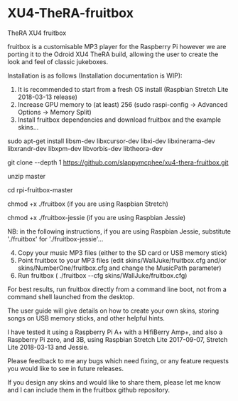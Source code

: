 # XU4-TheRA-fruitbox
TheRA XU4 fruitbox

fruitbox is a customisable MP3 player for the Raspberry Pi however we are porting it to the Odroid XU4 TheRA build, allowing the user to create the look and feel of classic jukeboxes.

Installation is as follows (Installation documentation is WIP):

1. It is recommended to start from a fresh OS install (Raspbian Stretch Lite 2018-03-13 release)
2. Increase GPU memory to (at least) 256 (sudo raspi-config -> Advanced Options -> Memory Split)
3. Install fruitbox dependencies and download fruitbox and the example skins...
  
  sudo apt-get install libsm-dev libxcursor-dev libxi-dev libxinerama-dev libxrandr-dev libxpm-dev libvorbis-dev libtheora-dev
  
  git clone --depth 1 https://github.com/slappymcphee/xu4-thera-fruitbox.git
  
  unzip master
  
  cd rpi-fruitbox-master
  
  chmod +x ./fruitbox                  (if you are using Raspbian Stretch)

  chmod +x ./fruitbox-jessie           (if you are using Raspbian Jessie)

NB: in the following instructions, if you are using Raspbian Jessie, substitute './fruitbox' for './fruitbox-jessie'...

4. Copy your music MP3 files (either to the SD card or USB memory stick)
5. Point fruitbox to your MP3 files (edit skins/WallJuke/fruitbox.cfg and/or skins/NumberOne/fruitbox.cfg and change the MusicPath parameter)
6. Run fruitbox ( ./fruitbox --cfg skins/WallJuke/fruitbox.cfg)

For best results, run fruitbox directly from a command line boot, not from a command shell launched from the desktop.

The user guide will give details on how to create your own skins, storing songs on USB memory sticks, and other helpful hints.

I have tested it using a Raspberry Pi A+ with a HifiBerry Amp+, and also a Raspberry Pi zero, and 3B, using Raspbian Stretch Lite 2017-09-07, Stretch Lite 2018-03-13 and Jessie.

Please feedback to me any bugs which need fixing, or any feature requests you would like to see in future releases.

If you design any skins and would like to share them, please let me know and I can include them in the fruitbox github
repository.
